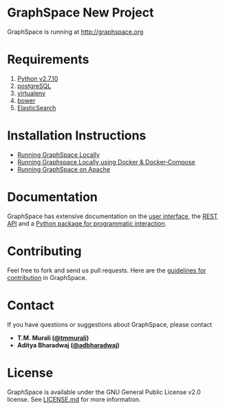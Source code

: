 GraphSpace New Project
================

GraphSpace is running at http://graphspace.org

Requirements
===================================
1. [Python v2.7.10](https://www.python.org/downloads/release/python-2710/)
2. [postgreSQL](https://github.com/Murali-group/GraphSpace/wiki/PostgreSQL-Installation)
3. [virtualenv](https://virtualenv.pypa.io/en/stable/)
4. [bower](https://bower.io/)
5. [ElasticSearch](https://github.com/Murali-group/GraphSpace/wiki/Steps-for-setting-up-ElasticSearch-on-AWS)

Installation Instructions
===================================
* [Running GraphSpace Locally](https://github.com/Murali-group/GraphSpace/wiki/Running-GraphSpace-locally)
* [Running Graphspace Locally using Docker & Docker‐Compose](https://github.com/Murali-group/GraphSpace/wiki/Running-Graphspace-using-Docker-&-Docker‐Compose)
* [Running GraphSpace on Apache](https://github.com/Murali-group/GraphSpace/wiki/Running-GraphSpace-on-Apache)

Documentation
=================

GraphSpace has extensive documentation on the [user interface](http://docs.graphspace.org/en/latest/Quick_Tour_of_GraphSpace.html#welcome-screen), the [REST API](http://docs.graphspace.org/en/latest/Programmers_Guide.html#graphspace-rest-api) and a [Python package for programmatic interaction](http://manual.graphspace.org/projects/graphspace-python/en/latest/tutorial/index.html).


Contributing
=================

Feel free to fork and send us pull requests. Here are the [guidelines for contribution](https://github.com/Murali-group/GraphSpace/blob/master/CONTRIBUTING.md) in GraphSpace.


Contact
=================

If you have questions or suggestions about GraphSpace, please contact

- **T.M. Murali ([@tmmurali](https://github.com/tmmurali))**
- **Aditya Bharadwaj ([@adbharadwaj](https://github.com/adbharadwaj))**


License
=================

GraphSpace is available under the GNU General Public License v2.0 license. See [LICENSE.md](https://github.com/Murali-group/GraphSpace/blob/master/LICENSE.md) for more information.
